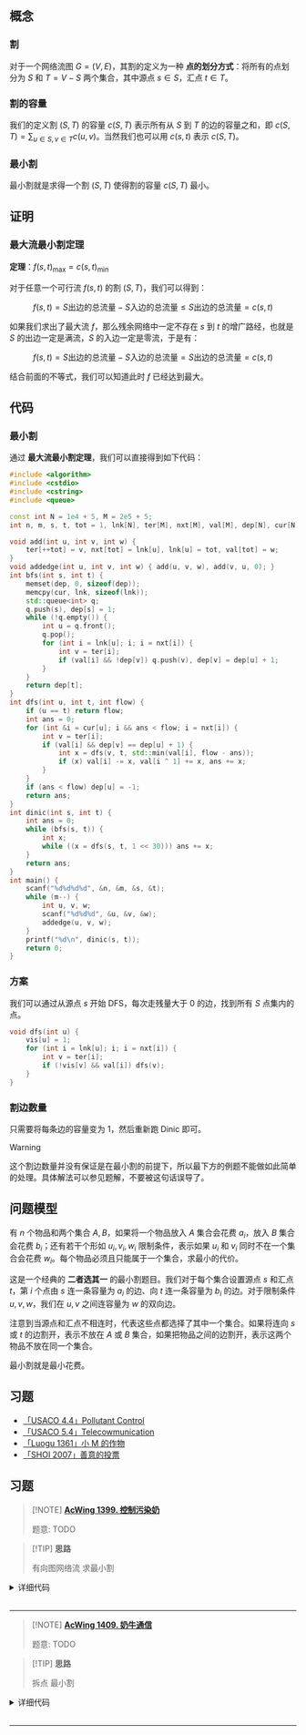 ## 概念

### 割

对于一个网络流图 $G=(V,E)$，其割的定义为一种 **点的划分方式**：将所有的点划分为 $S$ 和 $T=V-S$ 两个集合，其中源点 $s\in S$，汇点 $t\in T$。

### 割的容量

我们的定义割 $(S,T)$ 的容量 $c(S,T)$ 表示所有从 $S$ 到 $T$ 的边的容量之和，即 $c(S,T)=\sum_{u\in S,v\in T}c(u,v)$。当然我们也可以用 $c(s,t)$ 表示 $c(S,T)$。

### 最小割

最小割就是求得一个割 $(S,T)$ 使得割的容量 $c(S,T)$ 最小。

## 证明

### 最大流最小割定理

**定理**：$f(s,t)_{\max}=c(s,t)_{\min}$

对于任意一个可行流 $f(s,t)$ 的割 $(S,T)$，我们可以得到：

$$
f(s,t)=S\text{出边的总流量}-S\text{入边的总流量}\le S\text{出边的总流量}=c(s,t)
$$

如果我们求出了最大流 $f$，那么残余网络中一定不存在 $s$ 到 $t$ 的增广路经，也就是 $S$ 的出边一定是满流，$S$ 的入边一定是零流，于是有：

$$
f(s,t)=S\text{出边的总流量}-S\text{入边的总流量}=S\text{出边的总流量}=c(s,t)
$$

结合前面的不等式，我们可以知道此时 $f$ 已经达到最大。

## 代码

### 最小割

通过 **最大流最小割定理**，我们可以直接得到如下代码：


```cpp
#include <algorithm>
#include <cstdio>
#include <cstring>
#include <queue>

const int N = 1e4 + 5, M = 2e5 + 5;
int n, m, s, t, tot = 1, lnk[N], ter[M], nxt[M], val[M], dep[N], cur[N];

void add(int u, int v, int w) {
    ter[++tot] = v, nxt[tot] = lnk[u], lnk[u] = tot, val[tot] = w;
}
void addedge(int u, int v, int w) { add(u, v, w), add(v, u, 0); }
int bfs(int s, int t) {
    memset(dep, 0, sizeof(dep));
    memcpy(cur, lnk, sizeof(lnk));
    std::queue<int> q;
    q.push(s), dep[s] = 1;
    while (!q.empty()) {
        int u = q.front();
        q.pop();
        for (int i = lnk[u]; i; i = nxt[i]) {
            int v = ter[i];
            if (val[i] && !dep[v]) q.push(v), dep[v] = dep[u] + 1;
        }
    }
    return dep[t];
}
int dfs(int u, int t, int flow) {
    if (u == t) return flow;
    int ans = 0;
    for (int &i = cur[u]; i && ans < flow; i = nxt[i]) {
        int v = ter[i];
        if (val[i] && dep[v] == dep[u] + 1) {
            int x = dfs(v, t, std::min(val[i], flow - ans));
            if (x) val[i] -= x, val[i ^ 1] += x, ans += x;
        }
    }
    if (ans < flow) dep[u] = -1;
    return ans;
}
int dinic(int s, int t) {
    int ans = 0;
    while (bfs(s, t)) {
        int x;
        while ((x = dfs(s, t, 1 << 30))) ans += x;
    }
    return ans;
}
int main() {
    scanf("%d%d%d%d", &n, &m, &s, &t);
    while (m--) {
        int u, v, w;
        scanf("%d%d%d", &u, &v, &w);
        addedge(u, v, w);
    }
    printf("%d\n", dinic(s, t));
    return 0;
}
```

### 方案

我们可以通过从源点 $s$ 开始 DFS，每次走残量大于 $0$ 的边，找到所有 $S$ 点集内的点。

```cpp
void dfs(int u) {
    vis[u] = 1;
    for (int i = lnk[u]; i; i = nxt[i]) {
        int v = ter[i];
        if (!vis[v] && val[i]) dfs(v);
    }
}
```

### 割边数量

只需要将每条边的容量变为 $1$，然后重新跑 Dinic 即可。
> [!WARNING]
> 
> 这个割边数量并没有保证是在最小割的前提下，所以最下方的例题不能做如此简单的处理。具体解法可以参见题解，不要被这句话误导了。

## 问题模型

有 $n$ 个物品和两个集合 $A,B$，如果将一个物品放入 $A$ 集合会花费 $a_i$，放入 $B$ 集合会花费 $b_i$；还有若干个形如 $u_i,v_i,w_i$ 限制条件，表示如果 $u_i$ 和 $v_i$ 同时不在一个集合会花费 $w_i$。每个物品必须且只能属于一个集合，求最小的代价。

这是一个经典的 **二者选其一** 的最小割题目。我们对于每个集合设置源点 $s$ 和汇点 $t$，第 $i$ 个点由 $s$ 连一条容量为 $a_i$ 的边、向 $t$ 连一条容量为 $b_i$ 的边。对于限制条件 $u,v,w$，我们在 $u,v$ 之间连容量为 $w$ 的双向边。

注意到当源点和汇点不相连时，代表这些点都选择了其中一个集合。如果将连向 $s$ 或 $t$ 的边割开，表示不放在 $A$ 或 $B$ 集合，如果把物品之间的边割开，表示这两个物品不放在同一个集合。

最小割就是最小花费。

## 习题

- [「USACO 4.4」Pollutant Control](https://www.luogu.com.cn/problem/P1344)
- [「USACO 5.4」Telecowmunication](https://www.luogu.com.cn/problem/P1345)
- [「Luogu 1361」小 M 的作物](https://www.luogu.com.cn/problem/P1361)
- [「SHOI 2007」善意的投票](https://www.luogu.com.cn/problem/P2057)

## 习题

> [!NOTE] **[AcWing 1399. 控制污染奶](https://www.acwing.com/problem/content/1401/)**
> 
> 题意: TODO

> [!TIP] **思路**
> 
> 有向图网络流 求最小割

<details>
<summary>详细代码</summary>
<!-- tabs:start -->

##### **C++**

```cpp
#include <bits/stdc++.h>
using namespace std;

using LL = long long;

const int N = 40, M = 2010;
const LL INF = 1e18;

int n, m, S, T;
int h[N], e[M], ne[M], idx;
LL f[M];
int q[N], d[N], cur[N];

void add(int a, int b, LL c) {
    e[idx] = b, f[idx] = c, ne[idx] = h[a], h[a] = idx ++ ;
    e[idx] = a, f[idx] = 0, ne[idx] = h[b], h[b] = idx ++ ;
}

bool bfs() {
    memset(d, -1, sizeof d);
    
    int hh = 0, tt = -1;
    q[ ++ tt] = S, d[S] = 0, cur[S] = h[S];
    while (hh <= tt) {
        int t = q[hh ++ ];
        for (int i = h[t]; ~i; i = ne[i]) {
            int j = e[i];
            if (d[j] == -1 && f[i]) {
                d[j] = d[t] + 1;
                cur[j] = h[j];
                if (j == T) return true;
                q[ ++ tt] = j;
            }
        }
    }
    return false;
}

LL find(int u, LL limit) {
    if (u == T) return limit;
    LL flow = 0;
    for (int i = cur[u]; ~i && flow < limit; i = ne[i]) {
        cur[u] = i;
        int j = e[i];
        if (d[j] == d[u] + 1 && f[i]) {
            LL t = find(j, min(f[i], limit - flow));
            if (!t) d[j] = -1;
            f[i] -= t, f[i ^ 1] += t, flow += t;
        }
    }
    return flow;
}

LL dinic() {
    LL r = 0, flow;
    while (bfs()) while (flow = find(S, INF)) r += flow;
    return r;
}

void init() {
    for (int i = 0; i < idx; i += 2) {
        f[i] += f[i ^ 1];
        f[i ^ 1] = 0;
    }
}

int main() {
    cin >> n >> m;
    S = 1, T = n;
    memset(h, -1, sizeof h);
    while (m -- ) {
        int a, b, c;
        cin >> a >> b >> c;
        add(a, b, c * 10000ll + 1);
    }
    
    LL res = dinic();
    cout << res / 10000 << ' ' << res % 10000 << endl;
    
    for (int i = 0; i < idx; i += 2) {
        init();
        LL t = f[i];
        f[i] = 0;
        LL r = dinic();
        if (r == res - t) {
            cout << i / 2 + 1 << endl;
            res = r;
        } else f[i] = t;
    }
    
    return 0;
}
```

##### **Python**

```python

```

<!-- tabs:end -->
</details>

<br>

* * *

> [!NOTE] **[AcWing 1409. 奶牛通信](https://www.acwing.com/problem/content/1411/)**
> 
> 题意: TODO

> [!TIP] **思路**
> 
> 拆点 最小割

<details>
<summary>详细代码</summary>
<!-- tabs:start -->

##### **C++**

```cpp
// 最小割 拆点
#include <bits/stdc++.h>
using namespace std;

const int N = 210, M = 2610, INF = 1e8;

int n, m, S, T;
int h[N], e[M], f[M], ne[M], idx;
int q[N], d[N], cur[N];

void add(int a, int b, int c) {
    e[idx] = b, f[idx] = c, ne[idx] = h[a], h[a] = idx ++ ;
    e[idx] = a, f[idx] = 0, ne[idx] = h[b], h[b] = idx ++ ;
}

bool bfs() {
    memset(d, -1, sizeof d);
    
    int hh = 0, tt = -1;
    q[ ++ tt] = S, d[S] = 0, cur[S] = h[S];
    while (hh <= tt) {
        int t = q[hh ++ ];
        for (int i = h[t]; ~i; i = ne[i]) {
            int j = e[i];
            if (d[j] == -1 && f[i]) {
                d[j] = d[t] + 1;
                cur[j] = h[j];
                if (j == T) return true;
                q[ ++ tt] = j;
            }
        }
    }
    return false;
}

int find(int u, int limit) {
    if (u == T) return limit;
    int flow = 0;
    for (int i = cur[u]; ~i && flow < limit; i = ne[i]) {
        cur[u] = i;
        int j = e[i];
        if (d[j] == d[u] + 1 && f[i]) {
            int t = find(j, min(f[i], limit - flow));
            if (!t) d[j] = -1;
            f[i] -= t, f[i ^ 1] += t, flow += t;
        }
    }
    return flow;
}

int dinic() {
    int r = 0, flow;
    while (bfs()) while (flow = find(S, INF)) r += flow;
    return r;
}

void init() {
    for (int i = 0; i < idx; i += 2) {
        f[i] += f[i ^ 1];
        f[i ^ 1] = 0;
    }
}

int main() {
    memset(h, -1, sizeof h);
    
    // 拆点
    cin >> n >> m >> S >> T;
    S += n;
    for (int i = 1; i <= n; ++ i ) add(i, i + n, 1);
    while (m -- ) {
        int a, b;
        cin >> a >> b;
        add(a + n, b, INF);
        add(b + n, a, INF);
    }
    
    int res = dinic();
    cout << res << endl;
    for (int i = 1; i <= n; ++ i ) {
        init();
        int j = (i - 1) * 2;
        f[j] = 0;
        int t = dinic();
        if (res == t + 1) {
            cout << i << ' ';
            -- res;
        } else f[j] = 1;
    }
    return 0;
}
```

##### **Python**

```python

```

<!-- tabs:end -->
</details>

<br>

* * *